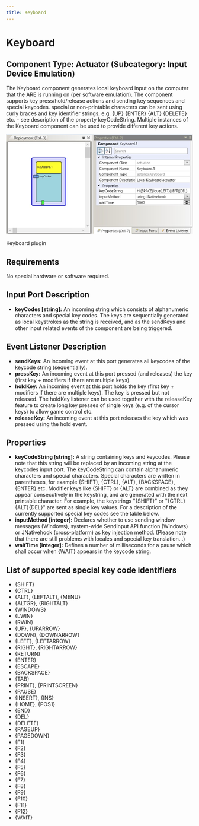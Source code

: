 ```yaml
---
title: Keyboard
---
```


# Keyboard

## Component Type: Actuator (Subcategory: Input Device Emulation)

The Keyboard component generates local keyboard input on the computer that the ARE is running on (per software emulation). The component supports key press/hold/release actions and sending key sequences and special keycodes. special or non-printable characters can be sent using curly braces and key identifier strings, e.g. {UP} {ENTER} {ALT} {DELETE} etc. - see description of the property keyCodeString. Multiple instances of the Keyboard component can be used to provide different key actions.

![Screenshot: Keyboard plugin](./img/Keyboard.jpg "Screenshot: Keyboard plugin")

Keyboard plugin

## Requirements

No special hardware or software required.

## Input Port Description

- **keyCodes \[string\]:** An incoming string which consists of alphanumeric characters and special key codes. The keys are sequentially generated as local keystrokes as the string is received, and as the sendKeys and other input related events of the component are being triggered.

## Event Listener Description

- **sendKeys:** An incoming event at this port generates all keycodes of the keycode string (sequentially).
- **pressKey:** An incoming event at this port pressed (and releases) the key (first key + modifiers if there are multiple keys).
- **holdKey:** An incoming event at this port holds the key (first key + modifiers if there are multiple keys). The key is pressed but not released. The holdKey listener can be used together with the releaseKey feature to create long key presses of single keys (e.g. of the cursor keys) to allow game control etc.
- **releaseKey:** An incoming event at this port releases the key which was pressed using the hold event.

## Properties

- **keyCodeString \[string\]:** A string containing keys and keycodes. Please note that this string will be replaced by an incoming string at the keycodes input port. The keyCodeString can contain alphanumeric characters and special characters. Special characters are written in parentheses, for example {SHIFT}, {CTRL}, {ALT}, {BACKSPACE}, {ENTER} etc. Modifier keys like {SHIFT} or {ALT} are combined as they appear consecutively in the keystring, and are generated with the next printable character. For example, the keystrings "{SHIFT}" or "{CTRL}{ALT}{DEL}" are sent as single key values. For a description of the currently supported special key codes see the table below.
- **inputMethod \[integer\]:** Declares whether to use sending window messages (Windows), system-wide SendInput API function (Windows) or JNativehook (cross-platform) as key injection method. (Please note that there are still problems with locales and special key translation...)
- **waitTime \[integer\]:** Defines a number of milliseconds for a pause which shall occur when {WAIT} appears in the keycode string.

## List of supported special key code identifiers

- {SHIFT}
- {CTRL}
- {ALT}, {LEFTALT}, {MENU}
- {ALTGR}, {RIGHTALT}
- {WINDOWS}
- {LWIN}
- {RWIN}
- {UP}, {UPARROW}
- {DOWN}, {DOWNARROW}
- {LEFT}, {LEFTARROW}
- {RIGHT}, {RIGHTARROW}
- {RETURN}
- {ENTER}
- {ESCAPE}
- {BACKSPACE}
- {TAB}
- {PRINT}, {PRINTSCREEN}
- {PAUSE}
- {INSERT}, {INS}
- {HOME}, {POS1}
- {END}
- {DEL}
- {DELETE}
- {PAGEUP}
- {PAGEDOWN}
- {F1}
- {F2}
- {F3}
- {F4}
- {F5}
- {F6}
- {F7}
- {F8}
- {F9}
- {F10}
- {F11}
- {F12}
- {WAIT}
